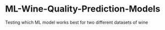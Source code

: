 # ML-Wine-Quality-Prediction-Models
Testing which ML model works best for two different datasets of wine
